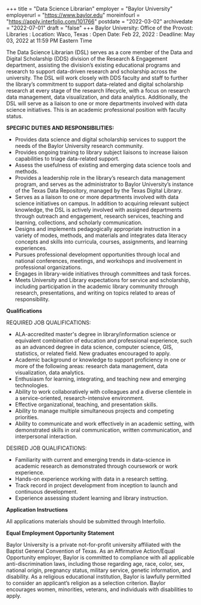 +++
title = "Data Science Librarian"
employer = "Baylor University"
employerurl = "https://www.baylor.edu"
moreinfourl = "https://apply.interfolio.com/101766"
postdate = "2022-03-02"
archivedate = "2022-07-01"
draft = "false"
+++
Baylor University: Office of the Provost: Libraries
: Location: Waco, Texas
: Open Date: Feb 22, 2022
: Deadline: May 03, 2022 at 11:59 PM Eastern Time

The Data Science Librarian (DSL) serves as a core member of the Data and Digital Scholarship (DDS) division of the Research & Engagement department, assisting the division’s existing educational programs and research to support data-driven research and scholarship across the university. The DSL will work closely with DDS faculty and staff to further the library’s commitment to support data-related and digital scholarship research at every stage of the research lifecycle, with a focus on research data management, data visualization, and data analytics. Additionally, the DSL will serve as a liaison to one or more departments involved with data science initiatives. This is an academic professional position with faculty status.

**SPECIFIC DUTIES AND RESPONSIBILITIES:**

- Provides data science and digital scholarship services to support the needs of the Baylor University research community.
- Provides ongoing training to library subject liaisons to increase liaison capabilities to triage data-related support.
- Assess the usefulness of existing and emerging data science tools and methods.
- Provides a leadership role in the library’s research data management program, and serves as the administrator to Baylor University’s instance of the Texas Data Repository, managed by the Texas Digital Library.
- Serves as a liaison to one or more departments involved with data science initiatives on campus. In addition to acquiring relevant subject knowledge, the DSL is actively involved with assigned departments through outreach and engagement, research services, teaching and learning, collections, and scholarly communication.
- Designs and implements pedagogically appropriate instruction in a variety of modes, methods, and materials and integrates data literacy concepts and skills into curricula, courses, assignments, and learning experiences.
- Pursues professional development opportunities through local and national conferences, meetings, and workshops and involvement in professional organizations.
- Engages in library-wide initiatives through committees and task forces.
- Meets University and Library expectations for service and scholarship, including participation in the academic library community through research, presentations, and writing on topics related to areas of responsibility.

**Qualifications**

REQUIRED JOB QUALIFICATIONS:

- ALA-accredited master's degree in library/information science or equivalent combination of education and professional experience, such as an advanced degree in data science, computer science, GIS, statistics, or related field. New graduates encouraged to apply.
- Academic background or knowledge to support proficiency in one or more of the following areas: research data management, data visualization, data analytics.
- Enthusiasm for learning, integrating, and teaching new and emerging technologies.
- Ability to work collaboratively with colleagues and a diverse clientele in a service-oriented, research-intensive environment.
- Effective organizational, teaching, and presentation skills.
- Ability to manage multiple simultaneous projects and competing priorities.
- Ability to communicate and work effectively in an academic setting, with demonstrated skills in oral communication, written communication, and interpersonal interaction.

DESIRED JOB QUALIFICATIONS:

- Familiarity with current and emerging trends in data-science in academic research as demonstrated through coursework or work experience.
- Hands-on experience working with data in a research setting.
- Track record in project development from inception to launch and continuous development.
- Experience assessing student learning and library instruction.

**Application Instructions**

All applications materials should be submitted through Interfolio.

**Equal Employment Opportunity Statement**

Baylor University is a private not-for-profit university affiliated with the Baptist General Convention of Texas. As an Affirmative Action/Equal Opportunity employer, Baylor is committed to compliance with all applicable anti-discrimination laws, including those regarding age, race, color, sex, national origin, pregnancy status, military service, genetic information, and disability. As a religious educational institution, Baylor is lawfully permitted to consider an applicant’s religion as a selection criterion. Baylor encourages women, minorities, veterans, and individuals with disabilities to apply.
